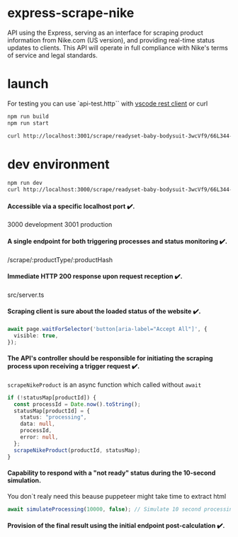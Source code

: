 # express-scrape-nike

API using the Express, serving as an interface for scraping product information from Nike.com (US version), and providing real-time status updates to clients. This API will operate in full compliance with Nike's terms of service and legal standards.

# launch

For testing you can use `api-test.http`` with [vscode rest client](https://marketplace.visualstudio.com/items?itemName=humao.rest-client) or curl

```sh
npm run build
npm run start

curl http://localhost:3001/scrape/readyset-baby-bodysuit-3wcVf9/66L344-782
```

# dev environment

```sh
npm run dev
curl http://localhost:3000/scrape/readyset-baby-bodysuit-3wcVf9/66L344-782

```

#### Accessible via a specific localhost port ✔️.

3000 development
3001 production

#### A single endpoint for both triggering processes and status monitoring ✔️.

/scrape/:productType/:productHash

#### Immediate HTTP 200 response upon request reception ✔️.

src/server.ts

#### Scraping client is sure about the loaded status of the website ✔️.

```typescript
await page.waitForSelector('button[aria-label="Accept All"]', {
  visible: true,
});
```

#### The API's controller should be responsible for initiating the scraping process upon receiving a trigger request ✔️.

`scrapeNikeProduct` is an async function which called without `await`

```typescript
if (!statusMap[productId]) {
  const processId = Date.now().toString();
  statusMap[productId] = {
    status: "processing",
    data: null,
    processId,
    error: null,
  };
  scrapeNikeProduct(productId, statusMap);
}
```

#### Capability to respond with a "not ready" status during the 10-second simulation.

You don`t realy need this beause puppeteer might take time to extract html

```typescript
await simulateProcessing(10000, false); // Simulate 10 second processing time
```

#### Provision of the final result using the initial endpoint post-calculation ✔️.
